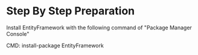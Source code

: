 # Step By Step Preparation

Install EntityFramework with the following command of "Package Manager Console"

CMD: install-package EntityFramework

<?xml version="1.0" encoding="utf-8"?>
<packages>
  <package id="EntityFramework" version="6.3.0" targetFramework="net461" />
</packages>
